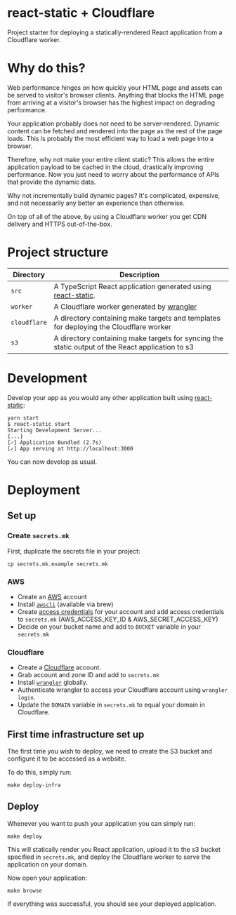 # react-static + Cloudflare

Project starter for deploying a statically-rendered React application
from a Cloudflare worker.

# Why do this?

Web performance hinges on how quickly your HTML page and assets can be served to 
visitor's browser clients. Anything that blocks the HTML page from arriving at 
a visitor's browser has the highest impact on degrading performance.

Your application probably does not need to be server-rendered. Dynamic content 
can be fetched and rendered into the page as the rest of the page loads. This
is probably the most efficient way to load a web page into a browser.

Therefore, why not make your entire client static? This allows the entire
application payload to be cached in the cloud, drastically improving performance.
Now you just need to worry about the performance of APIs that provide the
dynamic data.

Why not incrementally build dynamic pages? It's complicated, expensive, and not
necessarily any better an experience than otherwise.

On top of all of the above, by using a Cloudflare worker you get CDN delivery
and HTTPS out-of-the-box.

# Project structure

| Directory | Description
| --- | --- |
| `src` | A TypeScript React application generated using [react-static](https://github.com/react-static/react-static). |
| `worker` | A Cloudflare worker generated by [wrangler](https://github.com/cloudflare/wrangler) |
| `cloudflare` | A directory containing make targets and templates for deploying the Cloudflare worker |
| `s3` | A directory containing make targets for syncing the static output of the React application to s3 |

# Development

Develop your app as you would any other application built using [react-static](https://github.com/react-static/react-static):

```
yarn start
$ react-static start
Starting Development Server...
{...}
[✓] Application Bundled (2.7s)
[✓] App serving at http://localhost:3000
```

You can now develop as usual.

# Deployment

## Set up

### Create `secrets.mk`

First, duplicate the secrets file in your project:

```
cp secrets.mk.example secrets.mk
```

### AWS

- Create an [AWS](https://aws.amazon.com/) account
- Install [`awscli`](https://github.com/aws/aws-cli) (available via brew)
- Create [access credentials](https://docs.aws.amazon.com/general/latest/gr/aws-sec-cred-types.html#access-keys-and-secret-access-keys) for your account and add access credentials to `secrets.mk` (AWS_ACCESS_KEY_ID & AWS_SECRET_ACCESS_KEY)
- Decide on your bucket name and add to `BUCKET` variable in your `secrets.mk`

### Cloudflare

- Create a [Cloudflare](https://dash.cloudflare.com/sign-up) account.
- Grab account and zone ID and add to `secrets.mk`
- Install [`wrangler`](https://github.com/cloudflare/wrangler) globally.
- Authenticate wrangler to access your Cloudflare account using `wrangler login`.
- Update the `DOMAIN` variable in `secrets.mk` to equal your domain in Cloudflare.

## First time infrastructure set up

The first time you wish to deploy, we need to create the S3 bucket and configure 
it to be accessed as a website.

To do this, simply run:

```
make deploy-infra
```

## Deploy

Whenever you want to push your application you can simply run:

```
make deploy
```

This will statically render you React application, upload it to the s3 bucket 
specified in `secrets.mk`, and deploy the Cloudflare worker to serve the application
on your domain.

Now open your application:

```
make browse
```

If everything was successful, you should see your deployed application.
